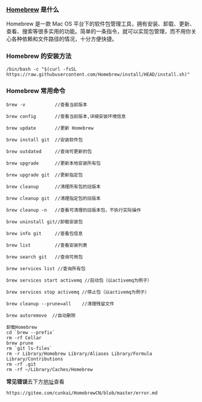 ### [Homebrew](https://brew.sh/index_zh-cn.html) 是什么

Homebrew 是一款 Mac OS 平台下的软件包管理工具，拥有安装、卸载、更新、查看、搜索等很多实用的功能。简单的一条指令，就可以实现包管理，而不用你关心各种依赖和文件路径的情况，十分方便快捷。

### Homebrew 的安装方法

```
/bin/bash -c "$(curl -fsSL https://raw.githubusercontent.com/Homebrew/install/HEAD/install.sh)"
```

### Homebrew 常用命令

```
brew -v           //查看当前版本

brew config       //查看当前版本,详细安装环境信息

brew update       //更新 Homebrew

brew install git  //安装软件包

brew outdated     //查询可更新的包

brew upgrade      //更新本地安装所有包

brew upgrade git  //更新指定包

brew cleanup      //清理所有包的旧版本

brew cleanup git  //清理指定包的旧版本

brew cleanup -n   //查看可清理的旧版本包，不执行实际操作

brew uninstall git//卸载安装包

brew info git     //查看包信息

brew list         //查看安装列表

brew search git   //查询可用包

brew services list //查询所有包

brew services start activemq //启动包（以activemq为例子）

brew services stop activemq //停止包（以activemq为例子）

brew cleanup --prune=all    //清理残留文件

brew autoremove  //自动删除

卸载Homebrew
cd `brew --prefix`
rm -rf Cellar
brew prune
rm `git ls-files`
rm -r Library/Homebrew Library/Aliases Library/Formula Library/Contributions
rm -rf .git
rm -rf ~/Library/Caches/Homebrew
```

**常见错误**去下方[地址](https://link.zhihu.com/?target=https%3A//gitee.com/cunkai/HomebrewCN/blob/master/error.md)查看

```
https://gitee.com/cunkai/HomebrewCN/blob/master/error.md
```